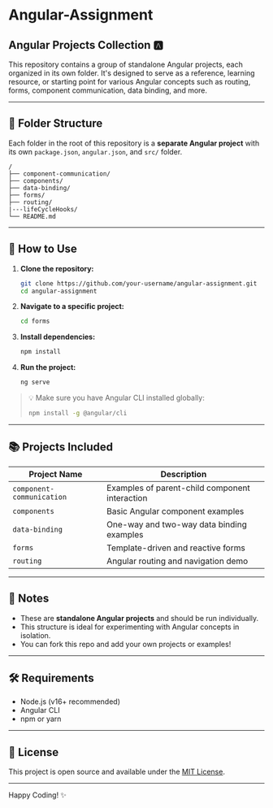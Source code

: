 # Angular-Assignment

## Angular Projects Collection 🅰️

This repository contains a group of standalone Angular projects, each organized in its own folder. It's designed to serve as a reference, learning resource, or starting point for various Angular concepts such as routing, forms, component communication, data binding, and more.

---

## 📁 Folder Structure

Each folder in the root of this repository is a **separate Angular project** with its own `package.json`, `angular.json`, and `src/` folder.

```
/
├── component-communication/
├── components/
├── data-binding/
├── forms/
├── routing/
|---lifeCycleHooks/
└── README.md
```

---

## 🚀 How to Use

1. **Clone the repository:**
   ```bash
   git clone https://github.com/your-username/angular-assignment.git
   cd angular-assignment
   ```

2. **Navigate to a specific project:**
   ```bash
   cd forms
   ```

3. **Install dependencies:**
   ```bash
   npm install
   ```

4. **Run the project:**
   ```bash
   ng serve
   ```

> 💡 Make sure you have Angular CLI installed globally:
> ```bash
> npm install -g @angular/cli
> ```

---

## 📚 Projects Included

| Project Name              | Description                                   |
|--------------------------|-----------------------------------------------|
| `component-communication`| Examples of parent-child component interaction |
| `components`             | Basic Angular component examples               |
| `data-binding`           | One-way and two-way data binding examples      |
| `forms`                  | Template-driven and reactive forms             |
| `routing`                | Angular routing and navigation demo            |

---

## 📌 Notes

- These are **standalone Angular projects** and should be run individually.
- This structure is ideal for experimenting with Angular concepts in isolation.
- You can fork this repo and add your own projects or examples!

---

## 🛠 Requirements

- Node.js (v16+ recommended)
- Angular CLI
- npm or yarn

---

## 📄 License

This project is open source and available under the [MIT License](LICENSE).

---

Happy Coding! ✨
